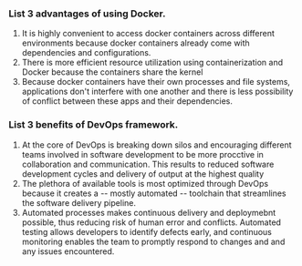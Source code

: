 ### List 3 advantages of using Docker. 


1. It is highly convenient to access docker containers across different environments because docker containers already come with dependencies and configurations.
2. There is more efficient resource utilization using containerization and Docker because the containers share the kernel
3. Because docker containers have their own processes and file systems, applications don't interfere with one another and there is less possibility of conflict between these apps and their dependencies.

### List 3 benefits of DevOps framework.
1. At the core of DevOps is breaking down silos and encouraging different teams involved in software development to be more procctive in collaboration and communication. This results to reduced software development cycles and delivery of output at the highest quality
2. The plethora of available tools is most optimized through DevOps because it creates a -- mostly automated -- toolchain that streamlines the software delivery pipeline.
3.  Automated processes makes continuous delivery and deploymebnt possible, thus reducing risk of human error and conflicts. Automated testing allows developers to identify defects early, and continuous monitoring enables the team to promptly respond to changes and and any issues encountered.
